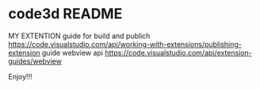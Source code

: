 # code3d README
MY EXTENTION
guide for build and publich
https://code.visualstudio.com/api/working-with-extensions/publishing-extension
guide webview api
https://code.visualstudio.com/api/extension-guides/webview 

Enjoy!!!